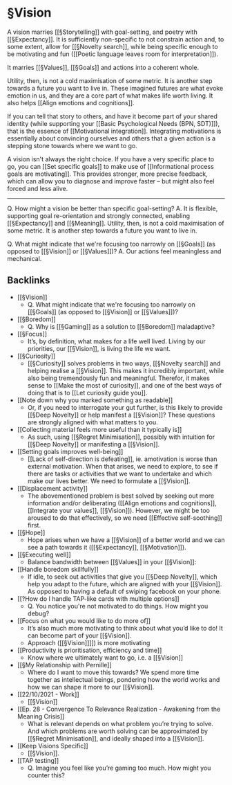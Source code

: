 # §Vision
A vision marries [[§Storytelling]] with goal-setting, and poetry with [[§Expectancy]]. It is sufficiently non-specific to not constrain action and, to some extent, allow for [[§Novelty search]], while being specific enough to be motivating and fun ([[Poetic language leaves room for interpretation]]).

It marries [[§Values]], [[§Goals]] and actions into a coherent whole.

Utility, then, is not a cold maximisation of some metric. It is another step towards a future you want to live in. These imagined futures are what evoke emotion in us, and they are a core part of what makes life worth living. It also helps [[Align emotions and cognitions]]. 

If you can tell that story to others, and have it become part of your shared identity (while supporting your [[Basic Psychological Needs (BPN, SDT)]]), that is the essence of [[Motivational integration]]. Integrating motivations is essentially about convincing ourselves and others that a given action is a stepping stone towards where we want to go. 

A vision isn't always the right choice. If you have a very specific place to go, you can [[Set specific goals]] to make use of [[Informational process goals are motivating]]. This provides stronger, more precise feedback, which can allow you to diagnose and improve faster – but might also feel forced and less alive.

---

Q. How might a vision be better than specific goal-setting?
A. It is flexible, supporting goal re-orientation and strongly connected, enabling [[§Expectancy]] and [[§Meaning]]. Utility, then, is not a cold maximisation of some metric. It is another step towards a future you want to live in. 

Q. What might indicate that we're focusing too narrowly on [[§Goals]] (as opposed to [[§Vision]] or [[§Values]])?
A. Our actions feel meaningless and mechanical.

## Backlinks
* [[§Vision]]
	* Q. What might indicate that we're focusing too narrowly on [[§Goals]] (as opposed to [[§Vision]] or [[§Values]])?
* [[§Boredom]]
	* Q. Why is [[§Gaming]] as a solution to [[§Boredom]] maladaptive?
* [[§Focus]]
	* It’s, by definition, what makes for a life well lived. Living by our priorities, our [[§Vision]], is living the life we want.
* [[§Curiosity]]
	* [[§Curiosity]] solves problems in two ways, [[§Novelty search]] and helping realise a [[§Vision]]. This makes it incredibly important, while also being tremendously fun and meaningful. Therefor, it makes sense to [[Make the most of curiosity]], and one of the best ways of doing that is to [[Let curiosity guide you]].
* [[Note down why you marked something as readable]]
	* Or, if you need to interrogate your gut further, is this likely to provide [[§Deep Novelty]] or help manifest a [[§Vision]]? These questions are strongly aligned with what matters to you.
* [[Collecting material feels more useful than it typically is]]
	* As such, using [[§Regret Minimisation]], possibly with intuition for [[§Deep Novelty]] or manifesting a [[§Vision]].
* [[Setting goals improves well-being]]
	* [[Lack of self-direction is defeating]], ie. amotivation is worse than external motivation. When that arises, we need to explore, to see if there are tasks or activities that we want to undertake and which make our lives better. We need to formulate a [[§Vision]].
* [[Displacement activity]]
	* The abovementioned problem is best solved by seeking out more information and/or deliberating ([[Align emotions and cognitions]], [[Integrate your values]], [[§Vision]]). However, we might be too aroused to do that effectively, so we need [[Effective self-soothing]] first.
* [[§Hope]]
	* Hope arises when we have a [[§Vision]] of a better world and we can see a path towards it ([[§Expectancy]], [[§Motivation]]). 
* [[§Executing well]]
	* Balance bandwidth between [[§Values]] in your [[§Vision]]:
* [[Handle boredom skillfully]]
	* If idle, to seek out activities that give you [[§Deep Novelty]], which help you adapt to the future, which are aligned with your [[§Vision]]. As opposed to having a default of swiping facebook on your phone. 
* [[?How do I handle TAP-like cards with multiple options]]
	* Q. You notice you're not motivated to do things. How might you debug?
* [[Focus on what you would like to do more of]]
	* It’s also much more motivating to think about what you’d like to do! It can become part of your [[§Vision]]. 
	* Approach ([[§Vision]]]]) is more motivating
* [[Productivity is prioritisation, efficiency and time]]
	* Know where we ultimately want to go, i.e. a [[§Vision]] 
* [[§My Relationship with Pernille]]
	* Where do I want to move this towards? We spend more time together as intellectual beings, pondering how the world works and how we can shape it more to our [[§Vision]].
* [[22/10/2021 - Work]]
	* [[§Vision]]
* [[Ep. 28 - Convergence To Relevance Realization - Awakening from the Meaning Crisis]]
	* What is relevant depends on what problem you’re trying to solve. And which problems are worth solving can be approximated by [[§Regret Minimisation]], and ideally shaped into a [[§Vision]].
* [[Keep Visions Specific]]
	* [[§Vision]].
* [[TAP testing]]
	* Q. Imagine you feel like you’re gaming too much. How might you counter this?

<!-- #p1 -->

<!-- {BearID:3C76BE75-5006-4C6D-A75E-99857601AC6D-8815-00000008F55D8BCC} -->

